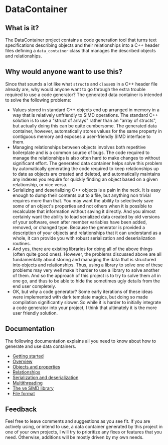 # DataContainer

## What is it?

The DataContainer project contains a code generation tool that turns text specifications describing objects and their relationships into a C++ header files defining a `data_container` class that manages the described objects and relationships.

## Why would anyone want to use this?

Since that sounds a lot like what `struct`s and `class`es in a C++ header file already are, why would anyone want to go through the extra trouble required to use a code generator? The generated data container is intended to solve the following problems:

- Values stored in standard C++ objects end up arranged in memory in a way that is relatively unfriendly to SIMD operations. The standard C++ solution is to use a "struct of arrays" rather than an "array of structs", but actually doing this can be quite cumbersome. The generated data container, however, automatically stores values for the same property in contiguous memory and exposes a user-friendly SIMD interface to them.
- Managing relationships between objects involves both repetitive boilerplate and is a common source of bugs. The code required to manage the relationships is also often hard to make changes to without significant effort. The generated data container helps solve this problem by automatically generating the code required to keep relationships up to date as objects are created and deleted, and automatically maintains any indexes you require for quickly finding an object based on a given relationship, or vice versa.
- Serializing and deserializing C++ objects is a pain in the neck. It is easy enough to dump their contents out to a file, but anything non trivial requires more than that. You may want the ability to selectively save some of an object's properties and not others when it is possible to recalculate that information without saving it directly. And you almost certainly want the ability to load serialized data created by old versions of your software, even after member variables have been added, removed, or changed type. Because the generator is provided a description of your objects and relationships that it can understand as a whole, it can provide you with robust serialization and deserialization routines.
- And yes, there are existing libraries for doing all of the above things (often quite good ones). However, the problems discussed above are all fundamentally about storing and managing the data that is structured into objects and relationships. Thus, using a library to solve one of these problems may very well make it harder to use a library to solve another of them. And so the approach of this project is to try to solve them all in one go, and thus to be able to hide the sometimes ugly details from the end user completely.
- OK, but why a code generator? Some early iterations of these ideas were implemented with dark template magics, but doing so made compilation significantly slower. So while it is harder to initially integrate a code generator into your project, I think that ultimately it is the more user friendly solution.

## Documentation

The following documentation explains all you need to know about how to generate and use data containers.

- [Getting started](getting_started.md)
- [Overview](overview.md)
- [Objects and properties](objects_and_properties.md)
- [Relationships](relationships.md)
- [Serialization and deserialization](serialization.md)
- [Multithreading](multithreading.md)
- [The ve SIMD library](ve_documentation.md)
- [File format](file_format_documentation.md)

## Feedback

Feel free to leave comments and suggestions as you see fit. If you are actively using, or intend to use, a data container generated by this project in one of your own projects, I will try to prioritize any fixes or features that you need. Otherwise, additions will be mostly driven by my own needs.